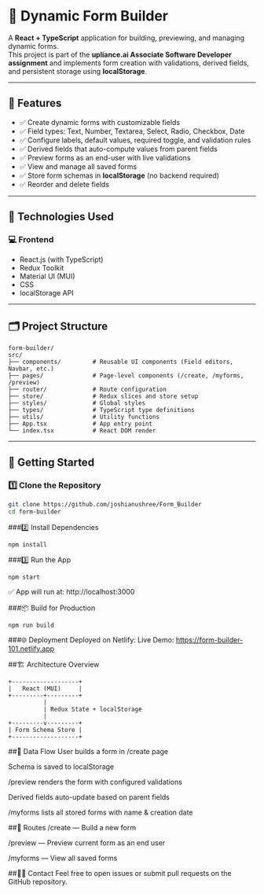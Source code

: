 # 📝 Dynamic Form Builder

A **React + TypeScript** application for building, previewing, and managing dynamic forms.  
This project is part of the **upliance.ai Associate Software Developer assignment** and implements form creation with validations, derived fields, and persistent storage using **localStorage**.

---

## 📌 Features

- ✅ Create dynamic forms with customizable fields
- ✅ Field types: Text, Number, Textarea, Select, Radio, Checkbox, Date
- ✅ Configure labels, default values, required toggle, and validation rules
- ✅ Derived fields that auto-compute values from parent fields
- ✅ Preview forms as an end-user with live validations
- ✅ View and manage all saved forms
- ✅ Store form schemas in **localStorage** (no backend required)
- ✅ Reorder and delete fields

---

## 🔧 Technologies Used

### 💻 Frontend

- React.js (with TypeScript)
- Redux Toolkit
- Material UI (MUI)
- CSS
- localStorage API

---

## 🗂️ Project Structure
```
form-builder/
src/
├── components/         # Reusable UI components (Field editors, Navbar, etc.)
├── pages/              # Page-level components (/create, /myforms, /preview)
├── router/             # Route configuration
├── store/              # Redux slices and store setup
├── styles/             # Global styles
├── types/              # TypeScript type definitions
├── utils/              # Utility functions
├── App.tsx             # App entry point
└── index.tsx           # React DOM render
```

---

## 🚀 Getting Started

### 1️⃣ Clone the Repository
```bash
git clone https://github.com/joshianushree/Form_Builder
cd form-builder
```
###2️⃣ Install Dependencies
```
npm install
```
###3️⃣ Run the App
```
npm start
```
✅ App will run at: http://localhost:3000

###📦 Build for Production
```
npm run build
```
###🌐 Deployment
Deployed on Netlify:
Live Demo: https://form-builder-101.netlify.app

##🏗️ Architecture Overview
```
+-------------------+
|   React (MUI)     |
+---------+---------+
          |
          | Redux State + localStorage
          |
+---------v---------+
| Form Schema Store |
+-------------------+
```
##🔄 Data Flow
User builds a form in /create page

Schema is saved to localStorage

/preview renders the form with configured validations

Derived fields auto-update based on parent fields

/myforms lists all stored forms with name & creation date

##📡 Routes
/create — Build a new form

/preview — Preview current form as an end user

/myforms — View all saved forms

##🙋‍♂️ Contact
Feel free to open issues or submit pull requests on the GitHub repository.
